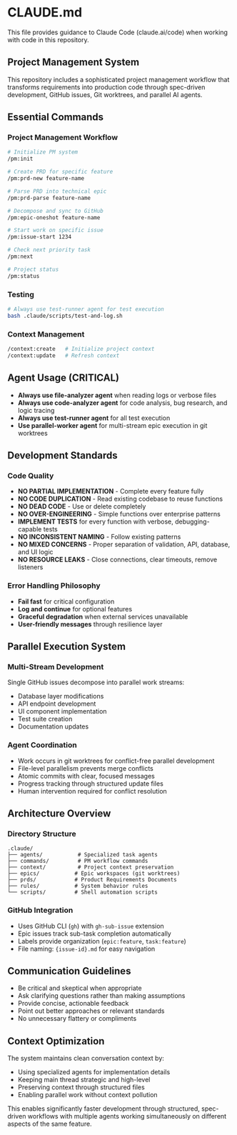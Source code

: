 # CLAUDE.md

This file provides guidance to Claude Code (claude.ai/code) when working with code in this repository.

## Project Management System

This repository includes a sophisticated project management workflow that transforms requirements into production code through spec-driven development, GitHub issues, Git worktrees, and parallel AI agents.

## Essential Commands

### Project Management Workflow
```bash
# Initialize PM system
/pm:init

# Create PRD for specific feature
/pm:prd-new feature-name

# Parse PRD into technical epic
/pm:prd-parse feature-name

# Decompose and sync to GitHub
/pm:epic-oneshot feature-name

# Start work on specific issue
/pm:issue-start 1234

# Check next priority task
/pm:next

# Project status
/pm:status
```

### Testing
```bash
# Always use test-runner agent for test execution
bash .claude/scripts/test-and-log.sh
```

### Context Management
```bash
/context:create   # Initialize project context
/context:update   # Refresh context
```

## Agent Usage (CRITICAL)

- **Always use file-analyzer agent** when reading logs or verbose files
- **Always use code-analyzer agent** for code analysis, bug research, and logic tracing
- **Always use test-runner agent** for all test execution
- **Use parallel-worker agent** for multi-stream epic execution in git worktrees

## Development Standards

### Code Quality
- **NO PARTIAL IMPLEMENTATION** - Complete every feature fully
- **NO CODE DUPLICATION** - Read existing codebase to reuse functions
- **NO DEAD CODE** - Use or delete completely
- **NO OVER-ENGINEERING** - Simple functions over enterprise patterns
- **IMPLEMENT TESTS** for every function with verbose, debugging-capable tests
- **NO INCONSISTENT NAMING** - Follow existing patterns
- **NO MIXED CONCERNS** - Proper separation of validation, API, database, and UI logic
- **NO RESOURCE LEAKS** - Close connections, clear timeouts, remove listeners

### Error Handling Philosophy
- **Fail fast** for critical configuration
- **Log and continue** for optional features
- **Graceful degradation** when external services unavailable
- **User-friendly messages** through resilience layer

## Parallel Execution System

### Multi-Stream Development
Single GitHub issues decompose into parallel work streams:
- Database layer modifications
- API endpoint development
- UI component implementation
- Test suite creation
- Documentation updates

### Agent Coordination
- Work occurs in git worktrees for conflict-free parallel development
- File-level parallelism prevents merge conflicts
- Atomic commits with clear, focused messages
- Progress tracking through structured update files
- Human intervention required for conflict resolution

## Architecture Overview

### Directory Structure
```
.claude/
├── agents/           # Specialized task agents
├── commands/         # PM workflow commands
├── context/          # Project context preservation
├── epics/           # Epic workspaces (git worktrees)
├── prds/            # Product Requirements Documents
├── rules/           # System behavior rules
└── scripts/         # Shell automation scripts
```

### GitHub Integration
- Uses GitHub CLI (`gh`) with `gh-sub-issue` extension
- Epic issues track sub-task completion automatically
- Labels provide organization (`epic:feature`, `task:feature`)
- File naming: `{issue-id}.md` for easy navigation

## Communication Guidelines

- Be critical and skeptical when appropriate
- Ask clarifying questions rather than making assumptions
- Provide concise, actionable feedback
- Point out better approaches or relevant standards
- No unnecessary flattery or compliments

## Context Optimization

The system maintains clean conversation context by:
- Using specialized agents for implementation details
- Keeping main thread strategic and high-level
- Preserving context through structured files
- Enabling parallel work without context pollution

This enables significantly faster development through structured, spec-driven workflows with multiple agents working simultaneously on different aspects of the same feature.